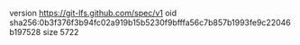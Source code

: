 version https://git-lfs.github.com/spec/v1
oid sha256:0b3f376f3b94fc02a919b15b5230f9bfffa56c7b857b1993fe9c22046b197528
size 5722
